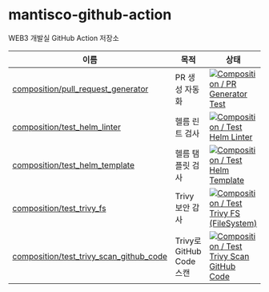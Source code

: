 # mantisco-github-action

WEB3 개발실 GitHub Action 저장소

| 이름                                                                       | 목적             | 상태                                                                                                                                                                                                                                                                                   |
| -------------------------------------------------------------------------- | ---------------- | -------------------------------------------------------------------------------------------------------------------------------------------------------------------------------------------------------------------------------------------------------------------------------------- |
| [composition/pull_request_generator](./composition/pull_request_generator) | PR 생성 자동화   | [![Composition / PR Generator Test](https://github.com/imantisco/mantisco-github-action/actions/workflows/composition_pull_reqeust_generator_test.yaml/badge.svg)](https://github.com/imantisco/mantisco-github-action/actions/workflows/composition_pull_reqeust_generator_test.yaml) |
| [composition/test_helm_linter](./composition/test_helm_linter/)            | 헬름 린트 검사   | [![Composition / Test Helm Linter](https://github.com/imantisco/mantisco-github-action/actions/workflows/composition_test_helm_linter_test.yaml/badge.svg)](https://github.com/imantisco/mantisco-github-action/actions/workflows/composition_test_helm_linter_test.yaml)              |
| [composition/test_helm_template](./composition/test_helm_template/)        | 헬름 탬플릿 검사 | [![Composition / Test Helm Template](https://github.com/imantisco/mantisco-github-action/actions/workflows/composition_test_helm_temlate_test.yaml/badge.svg)](https://github.com/imantisco/mantisco-github-action/actions/workflows/composition_test_helm_temlate_test.yaml)          |
| [composition/test_trivy_fs](./composition/test_trivy_fs/)                  | Trivy 보안 감사  | [![Composition / Test Trivy FS (FileSystem)](https://github.com/imantisco/mantisco-github-action/actions/workflows/composition_test_trivy_fs.yaml/badge.svg)](https://github.com/imantisco/mantisco-github-action/actions/workflows/composition_test_trivy_fs.yaml)                    |
| [composition/test_trivy_scan_github_code](./composition/test_trivy_scan_github_code/) | Trivy로 GitHub Code 스캔 | [![Composition / Test Trivy Scan GitHub Code](https://github.com/imantisco/mantisco-github-action/actions/workflows/composition_test_trivy_scan_github_code.yaml/badge.svg)](https://github.com/imantisco/mantisco-github-action/actions/workflows/composition_test_trivy_scan_github_code.yaml) |